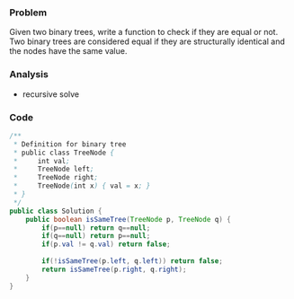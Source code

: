### Problem
Given two binary trees, write a function to check if they are equal or not.
Two binary trees are considered equal if they are structurally identical and the nodes have the same value.

### Analysis
- recursive solve

### Code
``` java
/**
 * Definition for binary tree
 * public class TreeNode {
 *     int val;
 *     TreeNode left;
 *     TreeNode right;
 *     TreeNode(int x) { val = x; }
 * }
 */
public class Solution {
    public boolean isSameTree(TreeNode p, TreeNode q) {
        if(p==null) return q==null;
        if(q==null) return p==null;
        if(p.val != q.val) return false;
        
        if(!isSameTree(p.left, q.left)) return false;
        return isSameTree(p.right, q.right);
    }
}
```
